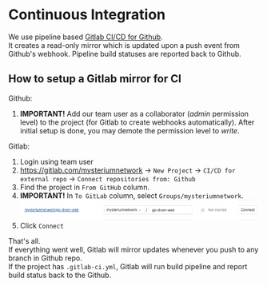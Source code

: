 # Continuous Integration

We use pipeline based [Gitlab CI/CD for Github](https://about.gitlab.com/solutions/github/).  
It creates a read-only mirror which is updated upon a push event from Github's webhook.
Pipeline build statuses are reported back to Github.

## How to setup a Gitlab mirror for CI

Github:

1. **IMPORTANT!** Add our team user as a collaborator (*admin* permission level) to the project (for Gitlab to create webhooks automatically). After initial setup is done, you may demote the permission level to *write*.

Gitlab:

1. Login using team user
2. https://gitlab.com/mysteriumnetwork → `New Project` → `CI/CD for external repo` → `Connect repositories from: Github`
3. Find the project in `From GitHub` column. 
4. **IMPORTANT!** In `To GitLab` column, select `Groups/mysteriumnetwork`.
![Import Github project](../assets/img/ci/import-github-project.png)
5. Click `Connect`

That's all.  
If everything went well, Gitlab will mirror updates whenever you push to any branch in Github repo.   
If the project has `.gitlab-ci.yml`, Gitlab will run build pipeline and report build status back to the Github.
